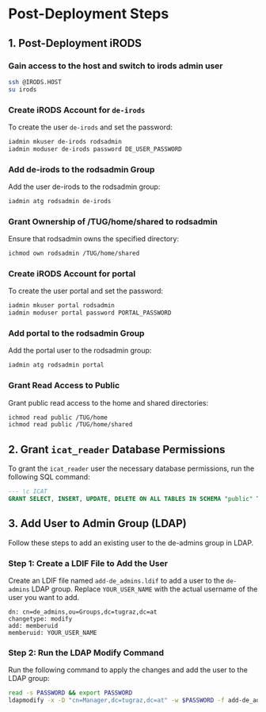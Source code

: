 # Post-Deployment Steps


## 1. Post-Deployment iRODS

### Gain access to the host and switch to irods admin user
```bash
ssh @IRODS.HOST
su irods
```

### Create iRODS Account for `de-irods`
To create the user `de-irods` and set the password:

```bash
iadmin mkuser de-irods rodsadmin
iadmin moduser de-irods password DE_USER_PASSWORD
```

### Add de-irods to the rodsadmin Group
Add the user de-irods to the rodsadmin group:

```bash
iadmin atg rodsadmin de-irods
```

### Grant Ownership of /TUG/home/shared to rodsadmin
Ensure that rodsadmin owns the specified directory:
```bash
ichmod own rodsadmin /TUG/home/shared
```

### Create iRODS Account for portal
To create the user portal and set the password:
```bash
iadmin mkuser portal rodsadmin
iadmin moduser portal password PORTAL_PASSWORD
```

### Add portal to the rodsadmin Group
Add the portal user to the rodsadmin group:

```bash
iadmin atg rodsadmin portal
```

### Grant Read Access to Public
Grant public read access to the home and shared directories:

```bash
ichmod read public /TUG/home
ichmod read public /TUG/home/shared
```


## 2. Grant `icat_reader` Database Permissions
To grant the `icat_reader` user the necessary database permissions, run the following SQL command:

```sql
--- \c ICAT
GRANT SELECT, INSERT, UPDATE, DELETE ON ALL TABLES IN SCHEMA "public" TO icat_reader;
```


## 3. Add User to Admin Group (LDAP)
Follow these steps to add an existing user to the de-admins group in LDAP.

### Step 1: Create a LDIF File to Add the User
Create an LDIF file named `add-de_admins.ldif` to add a user to the `de-admins` LDAP group. Replace `YOUR_USER_NAME` with the actual username of the user you want to add.


```ldif
dn: cn=de_admins,ou=Groups,dc=tugraz,dc=at
changetype: modify
add: memberuid
memberuid: YOUR_USER_NAME
```

### Step 2: Run the LDAP Modify Command

Run the following command to apply the changes and add the user to the LDAP group:

```bash
read -s PASSWORD && export PASSWORD
ldapmodify -x -D "cn=Manager,dc=tugraz,dc=at" -w $PASSWORD -f add-de_admins.ldif
```
